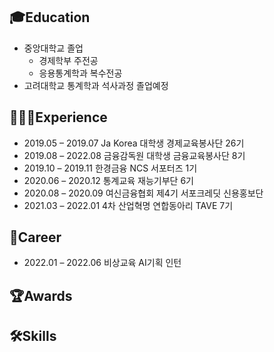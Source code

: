 ## 🎓Education
- 중앙대학교 졸업
  - 경제학부 주전공
  - 응용통계학과 복수전공
- 고려대학교 통계학과 석사과정 졸업예정

## 👩🏻‍💻Experience
- 2019.05 – 2019.07 Ja Korea 대학생 경제교육봉사단 26기
- 2019.08 – 2022.08 금융감독원 대학생 금융교육봉사단 8기
- 2019.10  – 2019.11 한경금융 NCS 서포터즈 1기
- 2020.06 – 2020.12 통계교육 재능기부단 6기
- 2020.08 – 2020.09 여신금융협회 제4기 서포크레딧 신용홍보단
- 2021.03 – 2022.01 4차 산업혁명 연합동아리 TAVE 7기
  
## 💼Career
- 2022.01 – 2022.06 비상교육 AI기획 인턴

## 🏆Awards


## 🛠️Skills



